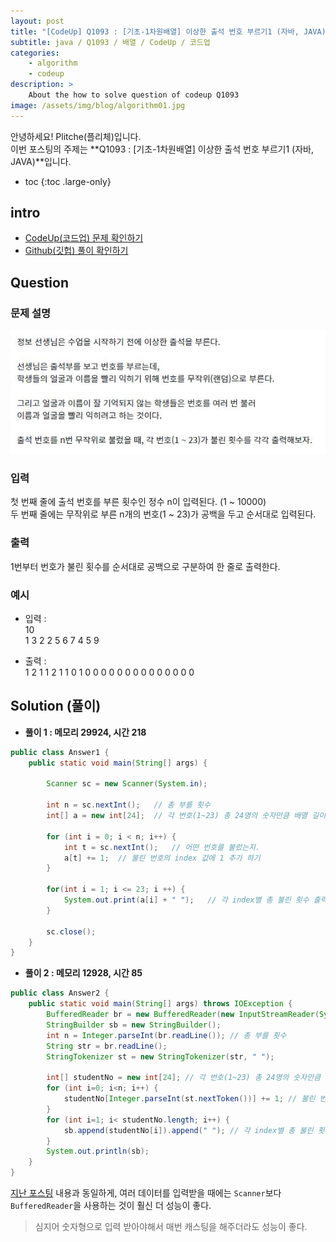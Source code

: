 ```yaml
---
layout: post
title: "[CodeUp] Q1093 : [기초-1차원배열] 이상한 출석 번호 부르기1 (자바, JAVA)"
subtitle: java / Q1093 / 배열 / CodeUp / 코드업
categories:
    - algorithm
    - codeup
description: >
    About the how to solve question of codeup Q1093
image: /assets/img/blog/algorithm01.jpg
---
```


안녕하세요! Plitche(플리체)입니다.  
이번 포스팅의 주제는 **Q1093 : [기초-1차원배열] 이상한 출석 번호 부르기1 (자바, JAVA)**입니다.

* toc
{:toc .large-only}

## intro
* [CodeUp(코드업) 문제 확인하기](https://codeup.kr/problem.php?id=1093)  
* [Github(깃헙) 풀이 확인하기](https://github.com/plitche/CodeUp_Solution/tree/master/Q1001~Q1100/Q1093)  

## Question
### 문제 설명
![](/assets/post/codeup/Q1000~Q1099/20210731_01/01.JPG)
### 입력
첫 번째 줄에 출석 번호를 부른 횟수인 정수 n이 입력된다. (1 ~ 10000)  
두 번째 줄에는 무작위로 부른 n개의 번호(1 ~ 23)가 공백을 두고 순서대로 입력된다.  
### 출력
1번부터 번호가 불린 횟수를 순서대로 공백으로 구분하여 한 줄로 출력한다.

### 예시
* 입력 :  
10  
1 3 2 2 5 6 7 4 5 9  
  
* 출력 :  
1 2 1 1 2 1 1 0 1 0 0 0 0 0 0 0 0 0 0 0 0 0 0  

## Solution (풀이)
* **풀이 1 : 메모리 29924, 시간 218**  
```java
public class Answer1 {
	public static void main(String[] args) {
		
		Scanner sc = new Scanner(System.in);
		
		int n = sc.nextInt();	// 총 부를 횟수
		int[] a = new int[24];	// 각 번호(1~23) 총 24명의 숫자만큼 배열 길이 선언
		
		for (int i = 0; i < n; i++) {
			int t = sc.nextInt();	// 어떤 번호를 불렀는지.
			a[t] += 1;	// 불린 번호의 index 값에 1 추가 하기
		}
		
		for(int i = 1; i <= 23; i ++) {
			System.out.print(a[i] + " ");	// 각 index별 총 불린 횟수 출력
		}
	
		sc.close();
	}
}
```  

* **풀이 2 : 메모리 12928, 시간 85** 
```java
public class Answer2 {
	public static void main(String[] args) throws IOException {
        BufferedReader br = new BufferedReader(new InputStreamReader(System.in));
        StringBuilder sb = new StringBuilder();
        int n = Integer.parseInt(br.readLine()); // 총 부를 횟수
        String str = br.readLine();
        StringTokenizer st = new StringTokenizer(str, " ");

        int[] studentNo = new int[24]; // 각 번호(1~23) 총 24명의 숫자만큼 배열 길이 선언
        for (int i=0; i<n; i++) {
            studentNo[Integer.parseInt(st.nextToken())] += 1; // 불린 번호의 index에 1 추가 하기
        }
        for (int i=1; i< studentNo.length; i++) {
            sb.append(studentNo[i]).append(" "); // 각 index별 총 불린 횟수 출력
        }
        System.out.println(sb);
    }
}
```

[지난 포스팅](https://plitche.github.io/algorithm/codeup/2021-07-30-CodeUp1092/) 내용과 동일하게, 여러 데이터를 입력받을 때에는 `Scanner`보다 `BufferedReader`을 사용하는 것이 훨신 더 성능이 좋다.  

> 심지어 숫자형으로 입력 받아야해서 매번 캐스팅을 해주더라도 성능이 좋다.